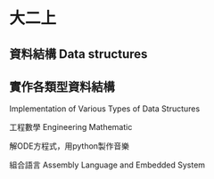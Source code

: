 # 大二上
## 資料結構 Data structures

## 實作各類型資料結構
Implementation of Various Types of Data Structures

工程數學 Engineering Mathematic

解ODE方程式，用python製作音樂

組合語言 Assembly Language and Embedded System

